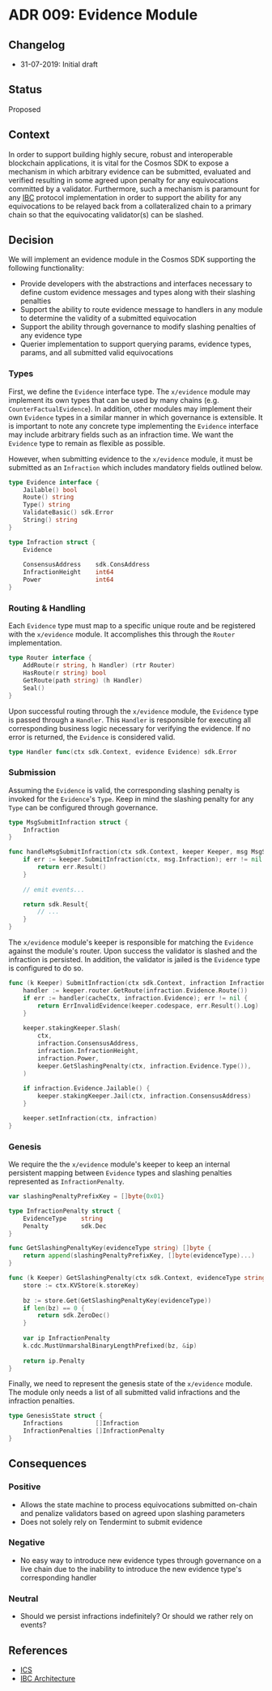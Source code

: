 # ADR 009: Evidence Module

## Changelog

- 31-07-2019: Initial draft

## Status

Proposed

## Context

In order to support building highly secure, robust and interoperable blockchain
applications, it is vital for the Cosmos SDK to expose a mechanism in which arbitrary
evidence can be submitted, evaluated and verified resulting in some agreed upon
penalty for any equivocations committed by a validator. Furthermore, such a
mechanism is paramount for any [IBC](https://github.com/cosmos/ics/blob/master/ibc/1_IBC_ARCHITECTURE.md)
protocol implementation in order to support the ability for any equivocations to
be relayed back from a collateralized chain to a primary chain so that the
equivocating validator(s) can be slashed.

## Decision

We will implement an evidence module in the Cosmos SDK supporting the following
functionality:

- Provide developers with the abstractions and interfaces necessary to define
custom evidence messages and types along with their slashing penalties
- Support the ability to route evidence message to handlers in any module to
 determine the validity of a submitted equivocation
- Support the ability through governance to modify slashing penalties of any
evidence type
- Querier implementation to support querying params, evidence types, params, and
all submitted valid equivocations

### Types

First, we define the `Evidence` interface type. The `x/evidence` module may implement
its own types that can be used by many chains (e.g. `CounterFactualEvidence`).
In addition, other modules may implement their own `Evidence` types in a similar
manner in which governance is extensible. It is important to note any concrete 
type implementing the `Evidence` interface may include arbitrary fields such as
an infraction time. We want the `Evidence` type to remain as flexible
as possible.

However, when submitting evidence to the `x/evidence` module, it must be submitted
as an `Infraction` which includes mandatory fields outlined below.
 
```go
type Evidence interface {
	Jailable() bool
	Route() string
	Type() string
	ValidateBasic() sdk.Error
	String() string
}

type Infraction struct {
	Evidence
	
	ConsensusAddress    sdk.ConsAddress
	InfractionHeight    int64
	Power               int64
}
```

### Routing & Handling

Each `Evidence` type must map to a specific unique route and be registered with
the `x/evidence` module. It accomplishes this through the `Router` implementation. 

```go
type Router interface {
	AddRoute(r string, h Handler) (rtr Router)
	HasRoute(r string) bool
	GetRoute(path string) (h Handler)
	Seal()
}
```

Upon successful routing through the `x/evidence` module, the `Evidence` type
is passed through a `Handler`. This `Handler` is responsible for executing all
corresponding business logic necessary for verifying the evidence. If no error
is returned, the `Evidence` is considered valid.

```go
type Handler func(ctx sdk.Context, evidence Evidence) sdk.Error
```

### Submission

Assuming the `Evidence` is valid, the corresponding slashing penalty is invoked
for the `Evidence`'s `Type`. Keep in mind the slashing penalty for any `Type` can
be configured through governance.

```go
type MsgSubmitInfraction struct {
	Infraction
}

func handleMsgSubmitInfraction(ctx sdk.Context, keeper Keeper, msg MsgSubmitEvidence) sdk.Result {
	if err := keeper.SubmitInfraction(ctx, msg.Infraction); err != nil {
		return err.Result()
	}
    
	// emit events...

	return sdk.Result{ 
		// ...
	}
}
```

The `x/evidence` module's keeper is responsible for matching the `Evidence` against
the module's router. Upon success the validator is slashed and the infraction is
persisted. In addition, the validator is jailed is the `Evidence` type is configured
to do so. 

```go
func (k Keeper) SubmitInfraction(ctx sdk.Context, infraction Infraction) sdk.Error {
	handler := keeper.router.GetRoute(infraction.Evidence.Route())
	if err := handler(cacheCtx, infraction.Evidence); err != nil {
		return ErrInvalidEvidence(keeper.codespace, err.Result().Log)
	}
	
	keeper.stakingKeeper.Slash(
		ctx,
		infraction.ConsensusAddress, 
		infraction.InfractionHeight, 
		infraction.Power, 
		keeper.GetSlashingPenalty(ctx, infraction.Evidence.Type()),
	)
	
	if infraction.Evidence.Jailable() {
		keeper.stakingKeeper.Jail(ctx, infraction.ConsensusAddress)
	}

	keeper.setInfraction(ctx, infraction)
}
```

### Genesis

We require the the `x/evidence` module's keeper to keep an internal persistent
mapping between `Evidence` types and slashing penalties represented as `InfractionPenalty`.

```go
var slashingPenaltyPrefixKey = []byte{0x01}

type InfractionPenalty struct {
	EvidenceType    string
	Penalty         sdk.Dec
}

func GetSlashingPenaltyKey(evidenceType string) []byte {
	return append(slashingPenaltyPrefixKey, []byte(evidenceType)...)
}

func (k Keeper) GetSlashingPenalty(ctx sdk.Context, evidenceType string) sdk.Dec {
	store := ctx.KVStore(k.storeKey)
	
	bz := store.Get(GetSlashingPenaltyKey(evidenceType))
	if len(bz) == 0 {
		return sdk.ZeroDec()
	}
	
	var ip InfractionPenalty
	k.cdc.MustUnmarshalBinaryLengthPrefixed(bz, &ip)
	
	return ip.Penalty
}
```

Finally, we need to represent the genesis state of the `x/evidence` module. The
module only needs a list of all submitted valid infractions and the infraction
penalties.

```go
type GenesisState struct {
	Infractions         []Infraction
	InfractionPenalties []InfractionPenalty
}
```

## Consequences

### Positive

- Allows the state machine to process equivocations submitted on-chain and penalize
validators based on agreed upon slashing parameters
- Does not solely rely on Tendermint to submit evidence

### Negative

- No easy way to introduce new evidence types through governance on a live chain
due to the inability to introduce the new evidence type's corresponding handler

### Neutral

- Should we persist infractions indefinitely? Or should we rather rely on events?

## References

- [ICS](https://github.com/cosmos/ics)
- [IBC Architecture](https://github.com/cosmos/ics/blob/master/ibc/1_IBC_ARCHITECTURE.md)
